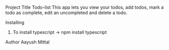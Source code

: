 Project Title
Todo-list
This app lets you view your todos, add todos, mark a todo as complete, edit an uncompleted and delete a todo.

Installing
1. To install typescript -> npm install typescript

Author
Aayush Mittal